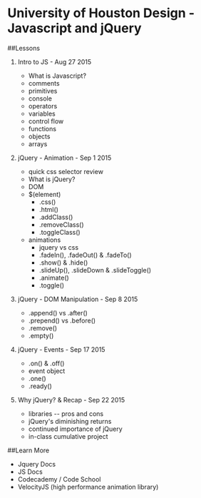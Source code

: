 University of Houston Design - Javascript and jQuery
====================================================

##Lessons
1. Intro to JS - Aug 27 2015
	+ What is Javascript?
	+ comments
	+ primitives
	+ console
	+ operators
	+ variables
	+ control flow
	+ functions
	+ objects
	+ arrays

2. jQuery - Animation - Sep 1 2015
	+ quick css selector review
	+ What is jQuery?
	+ DOM
	+ $(element)
		+ .css()
		+ .html()
		+ .addClass()
		+ .removeClass()
		+ .toggleClass()
	+ animations
		+ jquery vs css
		+ .fadeIn(), .fadeOut() & .fadeTo()
		+ .show() & .hide()
		+ .slideUp(), .slideDown & .slideToggle()
		+ .animate()
		+ .toggle()

3. jQuery - DOM Manipulation - Sep 8 2015
	+ .append() vs .after()
	+ .prepend() vs .before()
	+ .remove()
	+ .empty()

4. jQuery - Events - Sep 17 2015
	+ .on() & .off()
	+ event object
	+ .one()
	+ .ready()

5. Why jQuery? & Recap - Sep 22 2015
	+ libraries -- pros and cons
	+ jQuery's diminishing returns
	+ continued importance of jQuery
	+ in-class cumulative project


##Learn More
+ Jquery Docs
+ JS Docs
+ Codecademy / Code School
+ VelocityJS (high performance animation library)
